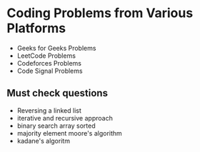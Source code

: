 # Coding Problems from Various Platforms

- Geeks for Geeks Problems
- LeetCode Problems
- Codeforces Problems
- Code Signal Problems

## Must check questions

- Reversing a linked list
- iterative and recursive approach
- binary search array sorted
- majority element moore's algorithm
- kadane's algoritm
